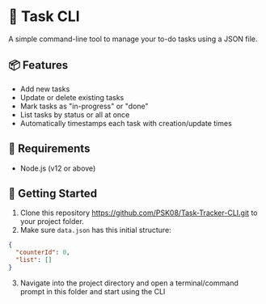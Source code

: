 # 📝 Task CLI

A simple command-line tool to manage your to-do tasks using a JSON file.

## 📦 Features

- Add new tasks
- Update or delete existing tasks
- Mark tasks as "in-progress" or "done"
- List tasks by status or all at once
- Automatically timestamps each task with creation/update times

## 📄 Requirements

- Node.js (v12 or above)

## 🚀 Getting Started

1. Clone this repository https://github.com/PSK08/Task-Tracker-CLI.git to your project folder.
2. Make sure `data.json` has this initial structure:

```json
{
  "counterId": 0,
  "list": []
}
```
3. Navigate into the project directory and open a terminal/command prompt in this folder and start using the CLI
